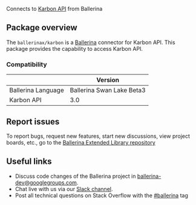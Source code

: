 Connects to [Karbon API](https://developers.karbonhq.com/api) from Ballerina

## Package overview
The `ballerinax/karbon` is a [Ballerina](https://ballerina.io/) connector for Karbon API.
This package provides the capability to access Karbon API.

### Compatibility
|                               | Version                         |
|-------------------------------|---------------------------------|
| Ballerina Language            | Ballerina Swan Lake Beta3       | 
| Karbon API                    | 3.0                             |

## Report issues
To report bugs, request new features, start new discussions, view project boards, etc., go to the [Ballerina Extended Library repository](https://github.com/ballerina-platform/ballerina-extended-library)

## Useful links
- Discuss code changes of the Ballerina project in [ballerina-dev@googlegroups.com](mailto:ballerina-dev@googlegroups.com).
- Chat live with us via our [Slack channel](https://ballerina.io/community/slack/).
- Post all technical questions on Stack Overflow with the [#ballerina](https://stackoverflow.com/questions/tagged/ballerina) tag
